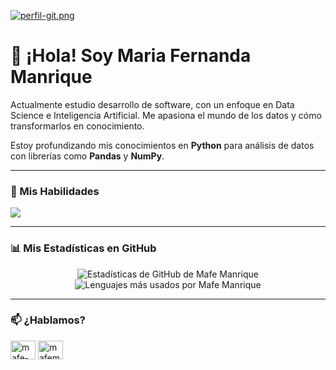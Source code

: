 [![perfil-git.png](https://i.postimg.cc/BnXBqwvM/perfil-git.png)](https://postimg.cc/YvBWRRYW)

# 👋 ¡Hola! Soy Maria Fernanda Manrique

<p align="left">
  Actualmente estudio desarrollo de software, con un enfoque en Data Science e Inteligencia Artificial. Me apasiona el mundo de los datos y cómo transformarlos en conocimiento.
</p>
<p align="left">
  Estoy profundizando mis conocimientos en <strong>Python</strong> para análisis de datos con librerías como <strong>Pandas</strong> y <strong>NumPy</strong>.
</p>

---

### 🚀 Mis Habilidades

<p align="left">
  <a href="https://skillicons.dev">
    <img src="https://skillicons.dev/icons?i=python,pandas,numpy,javascript,html,css,c,cplusplus,php,postgresql,git" />
  </a>
</p>

---

### 📊 Mis Estadísticas en GitHub

<p align="center">
  <img align="center" src="https://github-readme-stats.vercel.app/api?username=mafemanriquemoreno&show_icons=true&locale=es&theme=dark" alt="Estadísticas de GitHub de Mafe Manrique" />
  <img align="center" src="https://github-readme-stats.vercel.app/api/top-langs/?username=mafemanriquemoreno&layout=compact&locale=es&theme=dark" alt="Lenguajes más usados por Mafe Manrique" />
</p>

---

### 📫 ¿Hablamos?

<p align="left">
  <a href="https://www.linkedin.com/in/mafe-manrique-moreno" target="_blank"><img align="center" src="https://raw.githubusercontent.com/rahuldkjain/github-profile-readme-generator/master/src/images/icons/Social/linked-in-alt.svg" alt="mafe-manrique-moreno" height="30" width="40" /></a>
  <a href="https://twitter.com/mafemanrique_03" target="_blank"><img align="center" src="https://raw.githubusercontent.com/rahuldkjain/github-profile-readme-generator/master/src/images/icons/Social/twitter.svg" alt="mafemanrique_03" height="30" width="40" /></a>
</p>
